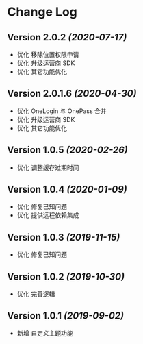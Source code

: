 Change Log
==========
Version 2.0.2 *(2020-07-17)*
----------------------------
- 优化 移除位置权限申请
- 优化 升级运营商 SDK
- 优化 其它功能优化

Version 2.0.1.6 *(2020-04-30)*
----------------------------
- 优化 OneLogin 与 OnePass 合并
- 优化 升级运营商 SDK
- 优化 其它功能优化

Version 1.0.5 *(2020-02-26)*
----------------------------
- 优化 调整缓存过期时间

Version 1.0.4 *(2020-01-09)*
----------------------------
- 优化 修复已知问题
- 优化 提供远程依赖集成

Version 1.0.3 *(2019-11-15)*
----------------------------
- 优化 修复已知问题

Version 1.0.2 *(2019-10-30)*
----------------------------
- 优化 完善逻辑

Version 1.0.1 *(2019-09-02)*
----------------------------
- 新增 自定义主题功能